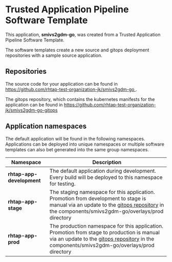 # Trusted Application Pipeline Software Template

This application, **smivs2gdm-go**, was created from a Trusted Application Pipeline Software Template.

The software templates create a new source and gitops deployment repositories with a sample source application. 

## Repositories

The source code for your application can be found in [https://github.com/rhtap-test-organization-jk/smivs2gdm-go ](https://github.com/rhtap-test-organization-jk/smivs2gdm-go ).
 
The gitops repository, which contains the kubernetes manifests for the application can be found in 
[https://github.com/rhtap-test-organization-jk/smivs2gdm-go-gitops ](https://github.com/rhtap-test-organization-jk/smivs2gdm-go-gitops ) 

## Application namespaces 

The default application will be found in the following namespaces. Applications can be deployed into unique namespaces or multiple software templates can also bet generated into the same group namespaces.  

|  Namespace   |  Description   |  
| -------- | -------- |   
| **rhtap-app-development** | The default application during development. Every build will be deployed to this namespace for testing. | 
| **rhtap-app-stage** | The staging namespace for this application. Promotion from development to stage is manual via an update to the [gitops repository](https://github.com/rhtap-test-organization-jk/smivs2gdm-go-gitops ) in the components/smivs2gdm-go/overlays/prod directory |  
| **rhtap-app-prod** | The production namespace for this application. Promotion from stage to production is manual via an update to the [gitops repository](https://github.com/rhtap-test-organization-jk/smivs2gdm-go-gitops ) in the components/smivs2gdm-go/overlays/prod directory | 